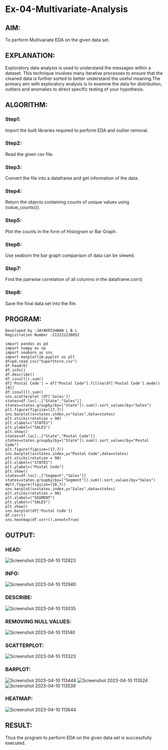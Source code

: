 # Ex-04-Multivariate-Analysis

## AIM:

To perform Multivariate EDA on the given data set.

## EXPLANATION:

Exploratory data analysis is used to understand the messages within a dataset. This technique involves many iterative processes to ensure that the cleaned data is further sorted to better understand the useful meaning.The primary aim with exploratory analysis is to examine the data for distribution, outliers and anomalies to direct specific testing of your hypothesis.

## ALGORITHM:

### Step1:

Import the built libraries required to perform EDA and outlier removal.

### Step2:

Read the given csv file.

### Step3:

Convert the file into a dataframe and get information of the data.

### Step4:

Return the objects containing counts of unique values using (value_counts()).

### Step5:

Plot the counts in the form of Histogram or Bar Graph.

### Step6:

Use seaborn the bar graph comparison of data can be viewed.

### Step7:

Find the pairwise correlation of all columns in the dataframe.corr()

### Step8:

Save the final data set into the file.

## PROGRAM:
```
Developed by :JAYAKRISHNAN L B L
Registration Number :212222230052
```
```
import pandas as pd
import numpy as np
import seaborn as sns
import matplotlib.pyplot as plt
df=pd.read_csv("SuperStore.csv")
df.head(6)
df.info()
df.describe()
df.isnull().sum()
df['Postal Code'] = df["Postal Code"].fillna(df['Postal Code'].mode()[0])
df.isnull().sum()
sns.scatterplot (df['Sales'])
states=df.loc[:,["State","Sales"]]
states=states.groupby(by=["State"]).sum().sort_values(by="Sales")
plt.figure(figsize=(17,7))
sns.barplot(x=states.index,y="Sales",data=states)
plt.xticks(rotation = 90)
plt.xlabel=("STATES")
plt.ylabel=("SALES")
plt.show()
states=df.loc[:,["State","Postal Code"]]
states=states.groupby(by=["State"]).sum().sort_values(by="Postal Code")
plt.figure(figsize=(17,7))
sns.barplot(x=states.index,y="Postal Code",data=states)
plt.xticks(rotation = 90)
plt.xlabel=("STATES")
plt.ylabel=("Postal Code")
plt.show()
states=df.loc[:,["Segment","Sales"]]
states=states.groupby(by=["Segment"]).sum().sort_values(by="Sales")
#plt.figure(figsize=(10,7))
sns.barplot(x=states.index,y="Sales",data=states)
plt.xticks(rotation = 90)
plt.xlabel=("SEGMENT")
plt.ylabel=("SALES")
plt.show()
sns.barplot(df['Postal Code'])
df.corr()
sns.heatmap(df.corr(),annot=True)
```
## OUTPUT:
### HEAD:
![Screenshot 2023-04-10 112823](https://user-images.githubusercontent.com/120232371/230836668-7d3e3693-81e3-4161-b4f9-8061f7a93980.png)
### INFO:
![Screenshot 2023-04-10 112940](https://user-images.githubusercontent.com/120232371/230836843-e3f90a90-e09e-4dc4-a4af-21ff0bea71c6.png)
### DESCRIBE:
![Screenshot 2023-04-10 113035](https://user-images.githubusercontent.com/120232371/230836996-c7d35a31-d995-4de9-8eb8-b831b1b4dd2b.png)
### REMOVING NULL VALUES:
![Screenshot 2023-04-10 113140](https://user-images.githubusercontent.com/120232371/230837175-a23de069-b3a5-4916-8199-1f7a765e445a.png)
### SCATTERPLOT:
![Screenshot 2023-04-10 113323](https://user-images.githubusercontent.com/120232371/230837352-0878c773-19a6-46bc-9da7-c1c34f87431d.png)
### BARPLOT:
![Screenshot 2023-04-10 113444](https://user-images.githubusercontent.com/120232371/230837560-7b8d3818-371e-4dc9-956e-04724e73dd8c.png)
![Screenshot 2023-04-10 113524](https://user-images.githubusercontent.com/120232371/230837655-f014580c-87ed-46c1-b7cc-b24d5fc110f5.png)
![Screenshot 2023-04-10 113539](https://user-images.githubusercontent.com/120232371/230837683-a81f1258-ce0d-4234-a656-b6703c6c3ebb.png)
### HEATMAP:
![Screenshot 2023-04-10 113644](https://user-images.githubusercontent.com/120232371/230837818-e40fb309-8c11-41db-a737-f4c9837ede1b.png)

## RESULT:
Thus the program to perform EDA on the given data set is successfully executed.





